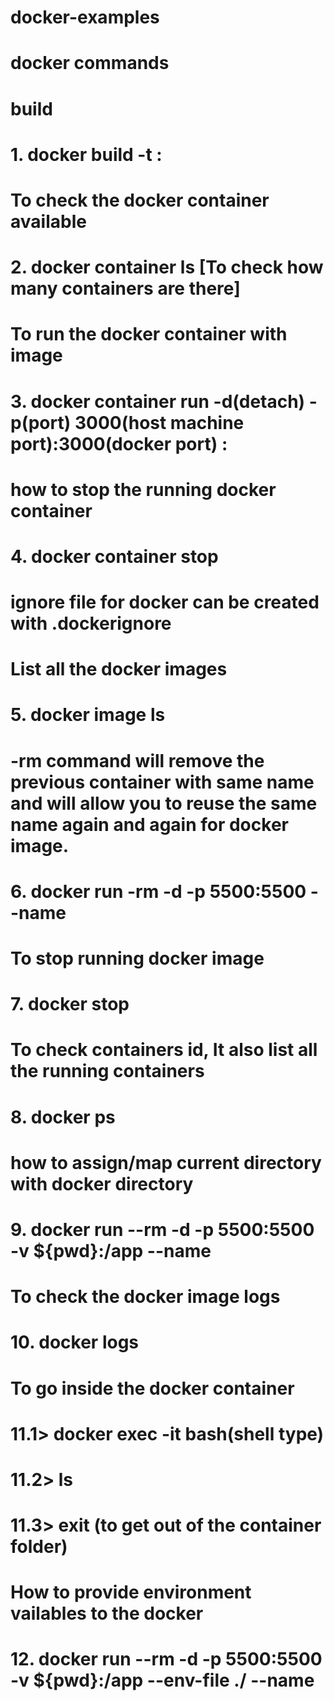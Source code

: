 # docker-examples

# docker commands

# build

# 1. docker build -t <image-name>:<version-number>

# To check the docker container available

# 2. docker container ls [To check how many containers are there]

# To run the docker container with image

# 3. docker container run -d(detach) -p(port) 3000(host machine port):3000(docker port) <image-name>:<version-number>

# how to stop the running docker container

# 4. docker container stop <container-id>

# ignore file for docker can be created with .dockerignore

# List all the docker images

# 5. docker image ls

# -rm command will remove the previous container with same name and will allow you to reuse the same name again and again for docker image.

# 6. docker run -rm -d -p 5500:5500 --name <container-name> <image-name>

# To stop running docker image

# 7. docker stop <container-id>

# To check containers id, It also list all the running containers

# 8. docker ps

# how to assign/map current directory with docker directory

# 9. docker run --rm -d -p 5500:5500 -v ${pwd}:/app --name <container-name> <docker-image-name>

# To check the docker image logs

# 10. docker logs <docker-container-id>

# To go inside the docker container

# 11.1> docker exec -it <docker-container-id> bash(shell type)

# 11.2> ls

# 11.3> exit (to get out of the container folder)

# How to provide environment vailables to the docker

# 12. docker run --rm -d -p 5500:5500 -v ${pwd}:/app --env-file ./<env-file-path> --name <docker-container-name> <docker-image-name>
